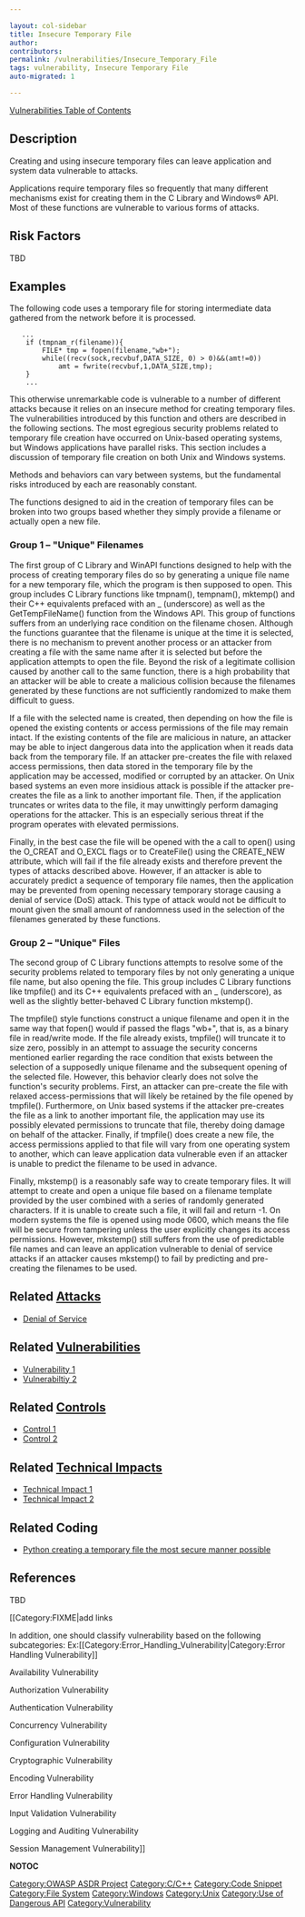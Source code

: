 ```yaml
---

layout: col-sidebar
title: Insecure Temporary File
author: 
contributors: 
permalink: /vulnerabilities/Insecure_Temporary_File
tags: vulnerability, Insecure Temporary File
auto-migrated: 1

---
```


[Vulnerabilities Table of Contents](ASDR_TOC_Vulnerabilities "wikilink")

## Description

Creating and using insecure temporary files can leave application and
system data vulnerable to attacks.

Applications require temporary files so frequently that many different
mechanisms exist for creating them in the C Library and Windows® API.
Most of these functions are vulnerable to various forms of attacks.

## Risk Factors

TBD

## Examples

The following code uses a temporary file for storing intermediate data
gathered from the network before it is processed.

```
   ...
    if (tmpnam_r(filename)){
        FILE* tmp = fopen(filename,"wb+");
        while((recv(sock,recvbuf,DATA_SIZE, 0) > 0)&&(amt!=0))
            amt = fwrite(recvbuf,1,DATA_SIZE,tmp);
    }
    ...
```

This otherwise unremarkable code is vulnerable to a number of different
attacks because it relies on an insecure method for creating temporary
files. The vulnerabilities introduced by this function and others are
described in the following sections. The most egregious security
problems related to temporary file creation have occurred on Unix-based
operating systems, but Windows applications have parallel risks. This
section includes a discussion of temporary file creation on both Unix
and Windows systems.

Methods and behaviors can vary between systems, but the fundamental
risks introduced by each are reasonably constant.

The functions designed to aid in the creation of temporary files can be
broken into two groups based whether they simply provide a filename or
actually open a new file.

### Group 1 – "Unique" Filenames

The first group of C Library and WinAPI functions designed to help with
the process of creating temporary files do so by generating a unique
file name for a new temporary file, which the program is then supposed
to open. This group includes C Library functions like tmpnam(),
tempnam(), mktemp() and their C++ equivalents prefaced with an _
(underscore) as well as the GetTempFileName() function from the Windows
API. This group of functions suffers from an underlying race condition
on the filename chosen. Although the functions guarantee that the
filename is unique at the time it is selected, there is no mechanism to
prevent another process or an attacker from creating a file with the
same name after it is selected but before the application attempts to
open the file. Beyond the risk of a legitimate collision caused by
another call to the same function, there is a high probability that an
attacker will be able to create a malicious collision because the
filenames generated by these functions are not sufficiently randomized
to make them difficult to guess.

If a file with the selected name is created, then depending on how the
file is opened the existing contents or access permissions of the file
may remain intact. If the existing contents of the file are malicious in
nature, an attacker may be able to inject dangerous data into the
application when it reads data back from the temporary file. If an
attacker pre-creates the file with relaxed access permissions, then data
stored in the temporary file by the application may be accessed,
modified or corrupted by an attacker. On Unix based systems an even more
insidious attack is possible if the attacker pre-creates the file as a
link to another important file. Then, if the application truncates or
writes data to the file, it may unwittingly perform damaging operations
for the attacker. This is an especially serious threat if the program
operates with elevated permissions.

Finally, in the best case the file will be opened with the a call to
open() using the O_CREAT and O_EXCL flags or to CreateFile() using the
CREATE_NEW attribute, which will fail if the file already exists and
therefore prevent the types of attacks described above. However, if an
attacker is able to accurately predict a sequence of temporary file
names, then the application may be prevented from opening necessary
temporary storage causing a denial of service (DoS) attack. This type of
attack would not be difficult to mount given the small amount of
randomness used in the selection of the filenames generated by these
functions.

### Group 2 – "Unique" Files

The second group of C Library functions attempts to resolve some of the
security problems related to temporary files by not only generating a
unique file name, but also opening the file. This group includes C
Library functions like tmpfile() and its C++ equivalents prefaced with
an _ (underscore), as well as the slightly better-behaved C Library
function mkstemp().

The tmpfile() style functions construct a unique filename and open it in
the same way that fopen() would if passed the flags "wb+", that is, as a
binary file in read/write mode. If the file already exists, tmpfile()
will truncate it to size zero, possibly in an attempt to assuage the
security concerns mentioned earlier regarding the race condition that
exists between the selection of a supposedly unique filename and the
subsequent opening of the selected file. However, this behavior clearly
does not solve the function's security problems. First, an attacker can
pre-create the file with relaxed access-permissions that will likely be
retained by the file opened by tmpfile(). Furthermore, on Unix based
systems if the attacker pre-creates the file as a link to another
important file, the application may use its possibly elevated
permissions to truncate that file, thereby doing damage on behalf of the
attacker. Finally, if tmpfile() does create a new file, the access
permissions applied to that file will vary from one operating system to
another, which can leave application data vulnerable even if an attacker
is unable to predict the filename to be used in advance.

Finally, mkstemp() is a reasonably safe way to create temporary files.
It will attempt to create and open a unique file based on a filename
template provided by the user combined with a series of randomly
generated characters. If it is unable to create such a file, it will
fail and return -1. On modern systems the file is opened using mode
0600, which means the file will be secure from tampering unless the user
explicitly changes its access permissions. However, mkstemp() still
suffers from the use of predictable file names and can leave an
application vulnerable to denial of service attacks if an attacker
causes mkstemp() to fail by predicting and pre-creating the filenames to
be used.

## Related [Attacks](https://owasp.org/www-community/attacks/)

  - [Denial of Service](Denial_of_Service "wikilink")

## Related [Vulnerabilities](https://owasp.org/www-community/vulnerabilities/)

  - [Vulnerability 1](Vulnerability_1 "wikilink")
  - [Vulnerabiltiy 2](Vulnerabiltiy_2 "wikilink")

## Related [Controls](https://owasp.org/www-community/controls/)

  - [Control 1](Control_1 "wikilink")
  - [Control 2](Control_2 "wikilink")

## Related [Technical Impacts](Technical_Impacts "wikilink")

  - [Technical Impact 1](Technical_Impact_1 "wikilink")
  - [Technical Impact 2](Technical_Impact_2 "wikilink")

## Related Coding

  - [Python creating a temporary file the most secure manner
    possible](http://docs.python.org/library/tempfile.html#tempfile.mkstemp)

## References

TBD

\[\[Category:FIXME|add links

In addition, one should classify vulnerability based on the following
subcategories:
Ex:\[\[Category:Error_Handling_Vulnerability|Category:Error Handling
Vulnerability\]\]

Availability Vulnerability

Authorization Vulnerability

Authentication Vulnerability

Concurrency Vulnerability

Configuration Vulnerability

Cryptographic Vulnerability

Encoding Vulnerability

Error Handling Vulnerability

Input Validation Vulnerability

Logging and Auditing Vulnerability

Session Management Vulnerability\]\]

__NOTOC__

[Category:OWASP ASDR Project](Category:OWASP_ASDR_Project "wikilink")
[Category:C/C++](Category:C/C++ "wikilink") [Category:Code
Snippet](Category:Code_Snippet "wikilink") [Category:File
System](Category:File_System "wikilink")
[Category:Windows](Category:Windows "wikilink")
[Category:Unix](Category:Unix "wikilink") [Category:Use of Dangerous
API](Category:Use_of_Dangerous_API "wikilink")
[Category:Vulnerability](Category:Vulnerability "wikilink")